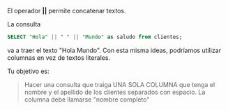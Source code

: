 El operador **||** permite concatenar textos.

La consulta

``` sql
SELECT "Hola" || " " || "Mundo" as saludo from clientes;
```

va a traer el texto "Hola Mundo". Con esta misma ideas, podríamos utilizar columnas en vez de textos literales.

Tu objetivo es:

> Hacer una consulta que traiga UNA SOLA COLUMNA que tenga el nombre y el apellido de los clientes separados con espacio. La columna debe llamarse "nombre completo"
